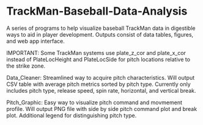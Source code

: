 # TrackMan-Baseball-Data-Analysis
A series of programs to help visualize baseball TrackMan data in digestible ways to aid in player development. Outputs consist of data tables, figures, and web app interface.

IMPORTANT: Some TrackMan systems use plate_z_cor and plate_x_cor instead of PlateLocHeight and PlateLocSide for pitch locations relative to the strike zone.

Data_Cleaner: Streamlined way to acquire pitch characteristics. Will output CSV table with average pitch metrics sorted by pitch type. Currently only includes pitch type, release speed, spin rate, horizontal, and vertical break.

Pitch_Graphic: Easy way to visualize pitch command and movmement profile. Will output PNG file with side by side pitch command plot and break plot. Additional legend for distinguishing pitch type.

